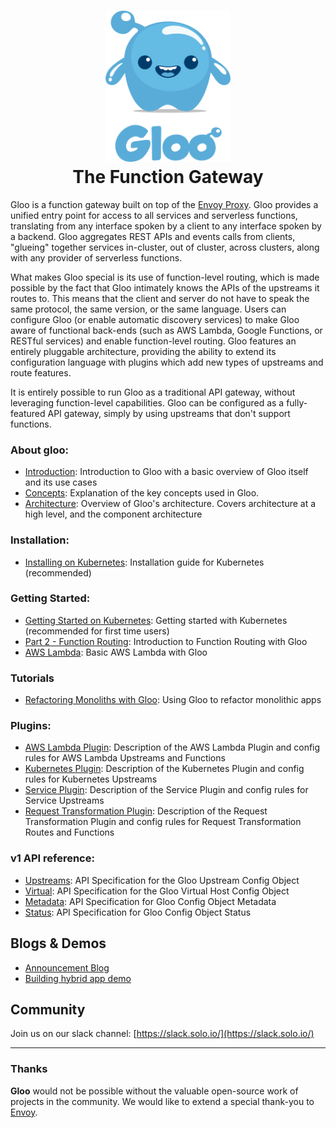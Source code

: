 

<h1 align="center">
    <img src="docs/Gloo-01.png" alt="Gloo" width="200" height="242">
  <br>
  The Function Gateway
</h1>

Gloo is a function gateway built on top of the [Envoy Proxy](https://www.Envoyproxy.io). Gloo provides a unified entry point for access to all services and serverless functions, translating from any interface spoken by a client to any interface spoken by a backend. Gloo aggregates REST APIs and events calls from clients, "glueing" together services in-cluster, out of cluster, across clusters, along with any provider of serverless functions.

What makes Gloo special is its use of function-level routing, which is made possible by the fact that Gloo intimately knows the APIs of the upstreams it routes to. This means that the client and server do not have to speak the same protocol, the same version, or the same language. Users can configure Gloo (or enable automatic discovery services) to make Gloo aware of functional back-ends (such as AWS Lambda, Google Functions, or RESTful services) and enable function-level routing. Gloo features an entirely pluggable architecture, providing the ability to extend its configuration language with plugins which add new types of upstreams and route features.

It is entirely possible to run Gloo as a traditional API gateway, without leveraging function-level capabilities. Gloo can be configured as a fully-featured API gateway, simply by using upstreams that don't support functions.

### About gloo:
* [Introduction](docs/introduction/introduction.md): Introduction to Gloo with a basic overview of Gloo itself and its use cases 
* [Concepts](docs/introduction/concepts.md): Explanation of the key concepts used in Gloo.
* [Architecture](docs/introduction/architecture.md): Overview of Gloo's architecture. Covers architecture at a high level, and 
the component architecture
### Installation:
* [Installing on Kubernetes](docs/installation/kubernetes.md): Installation guide for Kubernetes (recommended) 
### Getting Started:
* [Getting Started on Kubernetes](docs/getting_started/kubernetes/1.md): Getting started with Kubernetes (recommended for first time users)
* [Part 2 - Function Routing](docs/getting_started/kubernetes/2.md): Introduction to Function Routing with Gloo
* [AWS Lambda](docs/getting_started/aws/lambda.md): Basic AWS Lambda with Gloo
### Tutorials
* [Refactoring Monoliths with Gloo](docs/tutorials/refactor_monolith.md): Using Gloo to refactor monolithic apps
### Plugins:
* [AWS Lambda Plugin](docs/plugins/aws.md): Description of the AWS Lambda Plugin and config rules for AWS Lambda Upstreams and Functions 
* [Kubernetes Plugin](docs/plugins/kubernetes.md): Description of the Kubernetes Plugin and config rules for Kubernetes Upstreams  
* [Service Plugin](docs/plugins/service.md): Description of the Service Plugin and config rules for Service Upstreams
* [Request Transformation Plugin](docs/plugins/request_transformation.md): Description of the Request Transformation Plugin and config rules for Request Transformation Routes and Functions 

### v1 API reference:
* [Upstreams](docs/v1/upstream.md): API Specification for the Gloo Upstream Config Object
* [Virtual](docs/v1/virtualhost.md): API Specification for the Gloo Virtual Host Config Object
* [Metadata](docs/v1/metadata.md): API Specification for Gloo Config Object Metadata
* [Status](docs/v1/status.md): API Specification for Gloo Config Object Status


Blogs & Demos
-----
* [Announcement Blog](https://medium.com/solo-io/announcing-gloo-the-function-gateway-3f0860ef6600)
* [Building hybrid app demo](https://www.youtube.com/watch?time_continue=1&v=ISR3G0CAZM0)


Community
-----
Join us on our slack channel: [https://slack.solo.io/](https://slack.solo.io/)

---

### Thanks

**Gloo** would not be possible without the valuable open-source work of projects in the community. We would like to extend a special thank-you to [Envoy](https://www.envoyproxy.io).



<!--# Features
- GCF plugin
- Openapi upstream extension
- Route extensions plugin
- Transformation plugin
- Ingress Controller
- kubernetes service discovery
- gloo config
  - kubernetes
  - vault secret watcher
  - file
- gloo event plugin / gateway
- gloo-sdk-go
- gloo-sdk-node
- SNI config
- Detailed virtualhost rules
- Detailed upstream rules
- glooctl
- thetool
- function discovery
- building without the tool
- deployment without the tool

- getting started in cluster
- getting started out of cluster no kube
- geting started with istio
- getting started using discovery services
- getting started hybrid app example
- getting started multiplexing example
- getting started event gateway
- architecture
- writing plugins (all different kinds of plugins)
  - plugin stages
# document that we call GetFilters after the other plugins (maybe document the order of everything)
-->